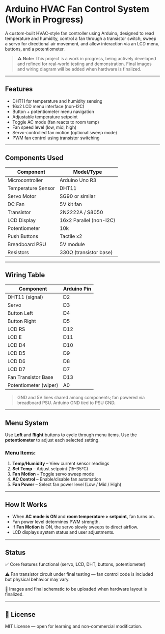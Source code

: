 # Arduino HVAC Fan Control System (Work in Progress)

A custom-built HVAC-style fan controller using Arduino, designed to read temperature and humidity, control a fan through a transistor switch, sweep a servo for directional air movement, and allow interaction via an LCD menu, buttons, and a potentiometer.

> **⚠️ Note:** This project is a work in progress, being actively developed and refined for real-world testing and demonstration. Final images and wiring diagram will be added when hardware is finalized.

---

## Features

* DHT11 for temperature and humidity sensing
* 16x2 LCD menu interface (non-I2C)
* Button + potentiometer menu navigation
* Adjustable temperature setpoint
* Toggle AC mode (fan reacts to room temp)
* Fan speed level (low, mid, high)
* Servo-controlled fan motion (optional sweep mode)
* PWM fan control using transistor switching

---

## Components Used

| Component          | Model/Type              |
| ------------------ | ----------------------- |
| Microcontroller    | Arduino Uno R3          |
| Temperature Sensor | DHT11                   |
| Servo Motor        | SG90 or similar         |
| DC Fan             | 5V kit fan              |
| Transistor         | 2N2222A / S8050         |
| LCD Display        | 16x2 Parallel (non-I2C) |
| Potentiometer      | 10k                     |
| Push Buttons       | Tactile x2              |
| Breadboard PSU     | 5V module               |
| Resistors          | 330Ω (transistor base)  |

---

## Wiring Table

| Component             | Arduino Pin |
| --------------------- | ----------- |
| DHT11 (signal)        | D2          |
| Servo                 | D3          |
| Button Left           | D4          |
| Button Right          | D5          |
| LCD RS                | D12         |
| LCD E                 | D11         |
| LCD D4                | D10         |
| LCD D5                | D9          |
| LCD D6                | D8          |
| LCD D7                | D7          |
| Fan Transistor Base   | D13         |
| Potentiometer (wiper) | A0          |

> GND and 5V lines shared among components; fan powered via breadboard PSU. Arduino GND tied to PSU GND.

---

## Menu System

Use **Left** and **Right** buttons to cycle through menu items. Use the **potentiometer** to adjust each selected setting.

### Menu Items:

1. **Temp/Humidity** – View current sensor readings
2. **Set Temp** – Adjust setpoint (15–35°C)
3. **Fan Motion** – Toggle servo sweep mode
4. **AC Control** – Enable/disable fan automation
5. **Fan Power** – Select fan power level (Low / Mid / High)

---

## How It Works

* When **AC mode is ON** and **room temperature > setpoint**, fan turns on.
* Fan power level determines PWM strength.
* If **Fan Motion** is ON, the servo slowly sweeps to direct airflow.
* LCD displays system status and user adjustments.

---

## Status

✅ Core features functional (servo, LCD, DHT, buttons, potentiometer)

⚠️ Fan transistor circuit under final testing — fan control code is included but physical behavior may vary.

📸 Images and final schematic to be uploaded when hardware layout is finalized.

---


## 📜 License

MIT License — open for learning and non-commercial modification.

